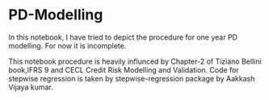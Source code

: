 # PD-Modelling
In this notebook, I have tried to depict the procedure for one year PD modelling.
For now it is incomplete.


This notebook procedure is heavily influnced by Chapter-2 of Tiziano Bellini book,IFRS 9 and CECL Credit Risk Modelling and Validation.
Code for stepwise regression is taken by stepwise-regression package by Aakkash Vijaya kumar.
